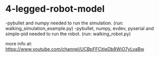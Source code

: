 # 4-legged-robot-model
-pybullet and numpy needed to run the simulation.
(run: walking_simulation_example.py)
-pybullet, numpy, evdev, pyserial and simple-pid needed to run the robot.
(run: walking_robot.py)

more info at: https://www.youtube.com/channel/UCBpFFCjtieDb8WiO7yLvaBw
